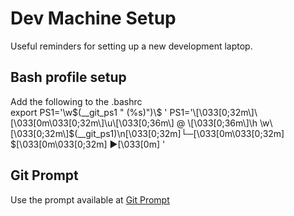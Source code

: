 # Dev Machine Setup
Useful reminders for setting up a new development laptop. 

## Bash profile setup
Add the following to the .bashrc  
    export PS1='\w$(__git_ps1 " (%s)")\$ '
    PS1='\[\033[0;32m\]\[\033[0m\033[0;32m\]\u\[\033[0;36m\] @ \[\033[0;36m\]\h \w\[\033[0;32m\]$(__git_ps1)\n\[\033[0;32m\]└─\[\033[0m\033[0;32m\] \$\[\033[0m\033[0;32m\] ▶\[\033[0m\] '

## Git Prompt
Use the prompt available at [Git Prompt](https://github.com/magicmonty/bash-git-prompt)


